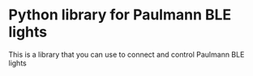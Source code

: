 # Python library for Paulmann BLE lights

This is a library that you can use to connect and control Paulmann BLE lights
